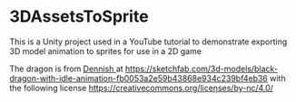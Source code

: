 # 3DAssetsToSprite
This is a Unity project used in a YouTube tutorial to demonstrate exporting 3D model animation to sprites for use in a 2D game

The dragon is from <a href="https://sketchfab.com/dennish2010">Dennish </a> at https://sketchfab.com/3d-models/black-dragon-with-idle-animation-fb0053a2e59b43868e934c239bf4eb36 with the following license https://creativecommons.org/licenses/by-nc/4.0/
